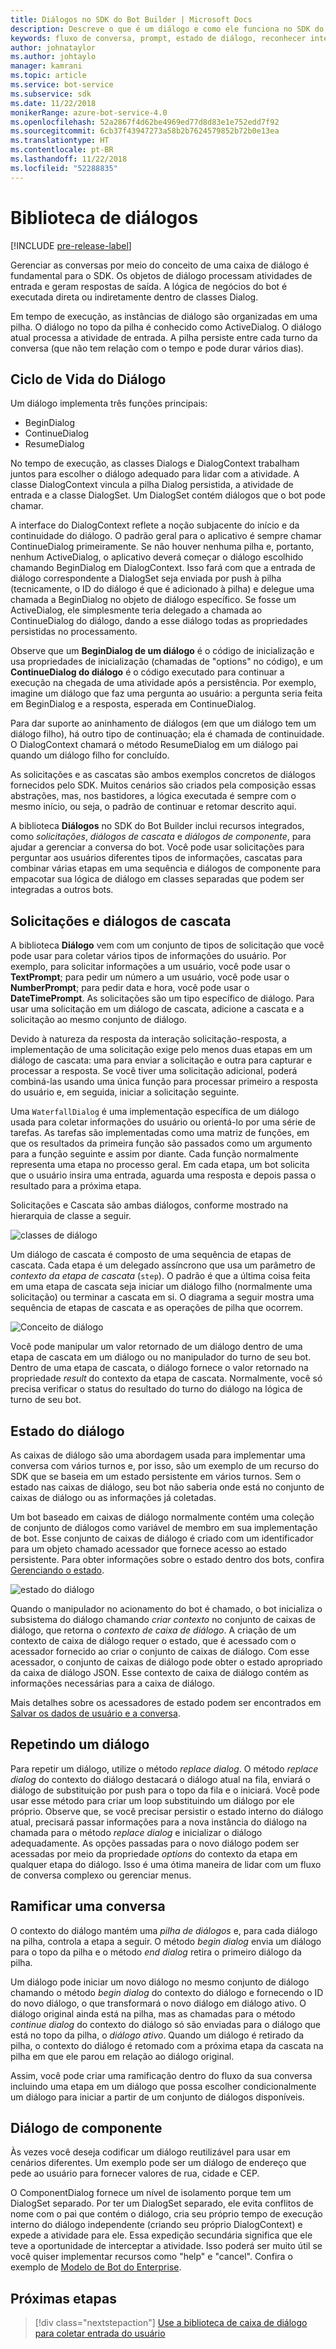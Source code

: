 ```yaml
---
title: Diálogos no SDK do Bot Builder | Microsoft Docs
description: Descreve o que é um diálogo e como ele funciona no SDK do Bot Builder.
keywords: fluxo de conversa, prompt, estado de diálogo, reconhecer intenção, turno único, multiturno, conversa de bot, diálogos, solicitações, cascatas, conjunto de caixas de diálogo
author: johnataylor
ms.author: johtaylo
manager: kamrani
ms.topic: article
ms.service: bot-service
ms.subservice: sdk
ms.date: 11/22/2018
monikerRange: azure-bot-service-4.0
ms.openlocfilehash: 52a2867f4d62be4969ed77d8d83e1e752edd7f92
ms.sourcegitcommit: 6cb37f43947273a58b2b7624579852b72b0e13ea
ms.translationtype: HT
ms.contentlocale: pt-BR
ms.lasthandoff: 11/22/2018
ms.locfileid: "52288835"
---
```

# <a name="dialogs-library"></a>Biblioteca de diálogos

[!INCLUDE [pre-release-label](../includes/pre-release-label.md)]

Gerenciar as conversas por meio do conceito de uma caixa de diálogo é fundamental para o SDK. Os objetos de diálogo processam atividades de entrada e geram respostas de saída. A lógica de negócios do bot é executada direta ou indiretamente dentro de classes Dialog.

Em tempo de execução, as instâncias de diálogo são organizadas em uma pilha. O diálogo no topo da pilha é conhecido como ActiveDialog. O diálogo atual processa a atividade de entrada. A pilha persiste entre cada turno da conversa (que não tem relação com o tempo e pode durar vários dias). 

## <a name="dialog-lifecycle"></a>Ciclo de Vida do Diálogo

Um diálogo implementa três funções principais:
- BeginDialog
- ContinueDialog
- ResumeDialog

No tempo de execução, as classes Dialogs e DialogContext trabalham juntos para escolher o diálogo adequado para lidar com a atividade. A classe DialogContext vincula a pilha Dialog persistida, a atividade de entrada e a classe DialogSet. Um DialogSet contém diálogos que o bot pode chamar.

A interface do DialogContext reflete a noção subjacente do início e da continuidade do diálogo. O padrão geral para o aplicativo é sempre chamar ContinueDialog primeiramente. Se não houver nenhuma pilha e, portanto, nenhum ActiveDialog, o aplicativo deverá começar o diálogo escolhido chamando BeginDialog em DialogContext. Isso fará com que a entrada de diálogo correspondente a DialogSet seja enviada por push à pilha (tecnicamente, o ID do diálogo é que é adicionado à pilha) e delegue uma chamada a BeginDialog no objeto de diálogo específico. Se fosse um ActiveDialog, ele simplesmente teria delegado a chamada ao ContinueDialog do diálogo, dando a esse diálogo todas as propriedades persistidas no processamento.

Observe que um **BeginDialog de um diálogo** é o código de inicialização e usa propriedades de inicialização (chamadas de "options" no código), e um **ContinueDialog do diálogo** é o código executado para continuar a execução na chegada de uma atividade após a persistência. Por exemplo, imagine um diálogo que faz uma pergunta ao usuário: a pergunta seria feita em BeginDialog e a resposta, esperada em ContinueDialog.

Para dar suporte ao aninhamento de diálogos (em que um diálogo tem um diálogo filho), há outro tipo de continuação; ela é chamada de continuidade. O DialogContext chamará o método ResumeDialog em um diálogo pai quando um diálogo filho for concluído.

As solicitações e as cascatas são ambos exemplos concretos de diálogos fornecidos pelo SDK. Muitos cenários são criados pela composição essas abstrações, mas, nos bastidores, a lógica executada é sempre com o mesmo início, ou seja, o padrão de continuar e retomar descrito aqui. 

A biblioteca **Diálogos** no SDK do Bot Builder inclui recursos integrados, como _solicitações_, _diálogos de cascata_ e _diálogos de componente_, para ajudar a gerenciar a conversa do bot. Você pode usar solicitações para perguntar aos usuários diferentes tipos de informações, cascatas para combinar várias etapas em uma sequência e diálogos de componente para empacotar sua lógica de diálogo em classes separadas que podem ser integradas a outros bots.
## <a name="waterfall-dialogs-and-prompts"></a>Solicitações e diálogos de cascata

A biblioteca **Diálogo** vem com um conjunto de tipos de solicitação que você pode usar para coletar vários tipos de informações do usuário. Por exemplo, para solicitar informações a um usuário, você pode usar o **TextPrompt**; para pedir um número a um usuário, você pode usar o **NumberPrompt**; para pedir data e hora, você pode usar o **DateTimePrompt**. As solicitações são um tipo específico de diálogo. Para usar uma solicitação em um diálogo de cascata, adicione a cascata e a solicitação ao mesmo conjunto de diálogo. 

Devido à natureza da resposta da interação solicitação-resposta, a implementação de uma solicitação exige pelo menos duas etapas em um diálogo de cascata: uma para enviar a solicitação e outra para capturar e processar a resposta.  Se você tiver uma solicitação adicional, poderá combiná-las usando uma única função para processar primeiro a resposta do usuário e, em seguida, iniciar a solicitação seguinte.

Uma `WaterfallDialog` é uma implementação específica de um diálogo usada para coletar informações do usuário ou orientá-lo por uma série de tarefas. As tarefas são implementadas como uma matriz de funções, em que os resultados da primeira função são passados como um argumento para a função seguinte e assim por diante. Cada função normalmente representa uma etapa no processo geral. Em cada etapa, um bot solicita que o usuário insira uma entrada, aguarda uma resposta e depois passa o resultado para a próxima etapa. 

Solicitações e Cascata são ambas diálogos, conforme mostrado na hierarquia de classe a seguir. 

![classes de diálogo](media/bot-builder-dialog-classes.png)

Um diálogo de cascata é composto de uma sequência de etapas de cascata. Cada etapa é um delegado assíncrono que usa um parâmetro de _contexto da etapa de cascata_ (`step`). O padrão é que a última coisa feita em uma etapa de cascata seja iniciar um diálogo filho (normalmente uma solicitação) ou terminar a cascata em si. O diagrama a seguir mostra uma sequência de etapas de cascata e as operações de pilha que ocorrem.

![Conceito de diálogo](media/bot-builder-dialog-concept.png)

Você pode manipular um valor retornado de um diálogo dentro de uma etapa de cascata em um diálogo ou no manipulador do turno de seu bot.
Dentro de uma etapa de cascata, o diálogo fornece o valor retornado na propriedade _result_ do contexto da etapa de cascata.
Normalmente, você só precisa verificar o status do resultado do turno do diálogo na lógica de turno de seu bot.

## <a name="dialog-state"></a>Estado do diálogo

As caixas de diálogo são uma abordagem usada para implementar uma conversa com vários turnos e, por isso, são um exemplo de um recurso do SDK que se baseia em um estado persistente em vários turnos. Sem o estado nas caixas de diálogo, seu bot não saberia onde está no conjunto de caixas de diálogo ou as informações já coletadas.

Um bot baseado em caixas de diálogo normalmente contém uma coleção de conjunto de diálogos como variável de membro em sua implementação de bot. Esse conjunto de caixas de diálogo é criado com um identificador para um objeto chamado acessador que fornece acesso ao estado persistente. Para obter informações sobre o estado dentro dos bots, confira [Gerenciando o estado](bot-builder-concept-state.md). 

![estado do diálogo](media/bot-builder-dialog-state.png)

Quando o manipulador no acionamento do bot é chamado, o bot inicializa o subsistema do diálogo chamando *criar contexto* no conjunto de caixas de diálogo, que retorna o *contexto de caixa de diálogo*. A criação de um contexto de caixa de diálogo requer o estado, que é acessado com o acessador fornecido ao criar o conjunto de caixas de diálogo. Com esse acessador, o conjunto de caixas de diálogo pode obter o estado apropriado da caixa de diálogo JSON. Esse contexto de caixa de diálogo contém as informações necessárias para a caixa de diálogo.

Mais detalhes sobre os acessadores de estado podem ser encontrados em [Salvar os dados de usuário e a conversa](bot-builder-howto-v4-state.md).

## <a name="repeating-a-dialog"></a>Repetindo um diálogo

Para repetir um diálogo, utilize o método *replace dialog*. O método *replace dialog* do contexto do diálogo destacará o diálogo atual na fila, enviará o diálogo de substituição por push para o topo da fila e o iniciará. Você pode usar esse método para criar um loop substituindo um diálogo por ele próprio. Observe que, se você precisar persistir o estado interno do diálogo atual, precisará passar informações para a nova instância do diálogo na chamada para o método _replace dialog_ e inicializar o diálogo adequadamente. As opções passadas para o novo diálogo podem ser acessadas por meio da propriedade _options_ do contexto da etapa em qualquer etapa do diálogo. Isso é uma ótima maneira de lidar com um fluxo de conversa complexo ou gerenciar menus.

## <a name="branch-a-conversation"></a>Ramificar uma conversa

O contexto do diálogo mantém uma _pilha de diálogos_ e, para cada diálogo na pilha, controla a etapa a seguir. O método _begin dialog_ envia um diálogo para o topo da pilha e o método _end dialog_ retira o primeiro diálogo da pilha.

Um diálogo pode iniciar um novo diálogo no mesmo conjunto de diálogo chamando o método _begin dialog_ do contexto do diálogo e fornecendo o ID do novo diálogo, o que transformará o novo diálogo em diálogo ativo. O diálogo original ainda está na pilha, mas as chamadas para o método _continue dialog_ do contexto do diálogo só são enviadas para o diálogo que está no topo da pilha, o _diálogo ativo_. Quando um diálogo é retirado da pilha, o contexto do diálogo é retomado com a próxima etapa da cascata na pilha em que ele parou em relação ao diálogo original.

Assim, você pode criar uma ramificação dentro do fluxo da sua conversa incluindo uma etapa em um diálogo que possa escolher condicionalmente um diálogo para iniciar a partir de um conjunto de diálogos disponíveis.

## <a name="component-dialog"></a>Diálogo de componente
Às vezes você deseja codificar um diálogo reutilizável para usar em cenários diferentes. Um exemplo pode ser um diálogo de endereço que pede ao usuário para fornecer valores de rua, cidade e CEP. 

O ComponentDialog fornece um nível de isolamento porque tem um DialogSet separado. Por ter um DialogSet separado, ele evita conflitos de nome com o pai que contém o diálogo, cria seu próprio tempo de execução interno do diálogo independente (criando seu próprio DialogContext) e expede a atividade para ele. Essa expedição secundária significa que ele teve a oportunidade de interceptar a atividade. Isso poderá ser muito útil se você quiser implementar recursos como "help" e "cancel".  Confira o exemplo de [Modelo de Bot do Enterprise](https://aka.ms/abs/templates/cabot). 

## <a name="next-steps"></a>Próximas etapas

> [!div class="nextstepaction"]
> [Use a biblioteca de caixa de diálogo para coletar entrada do usuário](bot-builder-prompts.md)
